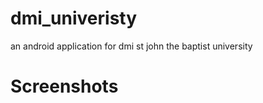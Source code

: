 # dmi_univeristy
 an android application for dmi st john the baptist university

# Screenshots

[](screenshots/home.jpg)
